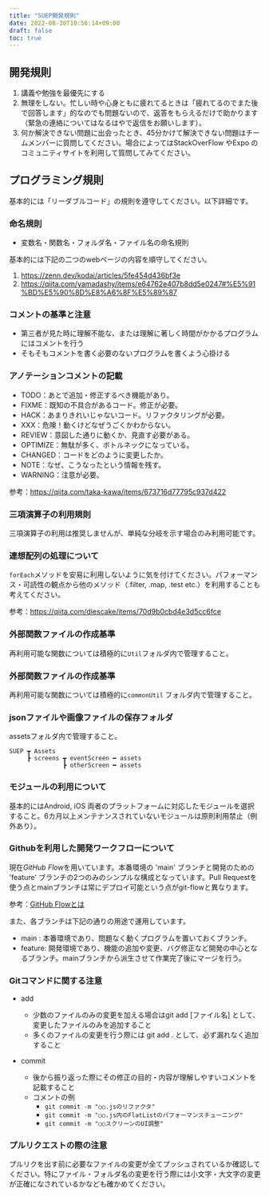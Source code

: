 ```yaml
---
title: "SUEP開発規則"
date: 2022-08-30T10:56:14+09:00
draft: false
toc: true
---
```


## 開発規則

 1. 講義や勉強を最優先にする
 2. 無理をしない。忙しい時や心身ともに疲れてるときは「疲れてるのでまた後で回答します」的なのでも問題ないので、返答をもらえるだけで助かります（緊急の連絡についてはなるはやで返信をお願いします）。
 3. 何か解決できない問題に出会ったとき、45分かけて解決できない問題はチームメンバーに質問してください。場合によってはStackOverFlow やExpo のコミュニティサイトを利用して質問してみてください。

## プログラミング規則
基本的には「リーダブルコード」の規則を遵守してください。以下詳細です。

### 命名規則

- 変数名・関数名・フォルダ名・ファイル名の命名規則

基本的には下記の二つのwebページの内容を順守してください。

1. https://zenn.dev/kodai/articles/5fe454d436bf3e
2. https://qiita.com/yamadashy/items/e64762e407b8dd5e0247#%E5%91%BD%E5%90%8D%E8%A6%8F%E5%89%87


### コメントの基準と注意
- 第三者が見た時に理解不能な、または理解に著しく時間がかかるプログラムにはコメントを行う
- そもそもコメントを書く必要のないプログラムを書くよう心掛ける

### アノテーションコメントの記載
- TODO：あとで追加・修正するべき機能があり。
- FIXME：既知の不具合があるコード。修正が必要。
- HACK：あまりきれいじゃないコード。リファクタリングが必要。
- XXX：危険！動くけどなぜうごくかわからない。
- REVIEW：意図した通りに動くか、見直す必要がある。
- OPTIMIZE：無駄が多く、ボトルネックになっている。
- CHANGED：コードをどのように変更したか。
- NOTE：なぜ、こうなったという情報を残す。
- WARNING：注意が必要。

参考：https://qiita.com/taka-kawa/items/673716d77795c937d422

### 三項演算子の利用規則
三項演算子の利用は推奨しませんが、単純な分岐を示す場合のみ利用可能です。

### 連想配列の処理について
`forEach`メソッドを安易に利用しないように気を付けてください。パフォーマンス・可読性の観点から他のメソッド（.filter, .map, .test etc.）を利用することも考えてください。

参考：https://qiita.com/diescake/items/70d9b0cbd4e3d5cc6fce

### 外部関数ファイルの作成基準

再利用可能な関数については積極的に`Util`フォルダ内で管理すること。

### 外部関数ファイルの作成基準
再利用可能な関数については積極的に`commonUtil` フォルダ内で管理すること。

### jsonファイルや画像ファイルの保存フォルダ

assetsフォルダ内で管理すること。

    SUEP ┳ Assets
         ┣ screens ┳ eventScreen ━ assets
                   ┣ otherScreen ━ assets

### モジュールの利用について

基本的にはAndroid, iOS 両者のプラットフォームに対応したモジュールを選択すること。6カ月以上メンテナンスされていないモジュールは原則利用禁止（例外あり）。

### Githubを利用した開発ワークフローについて
現在*GitHub Flow*を用いています。本番環境の 'main' ブランチと開発のための 'feature' ブランチの2つのみのシンプルな構成となっています。Pull Requestを使う点とmainブランチは常にデプロイ可能という点がgit-flowと異なります。

参考：[GitHub Flowとは](https://qiita.com/tatane616/items/aec00cdc1b659761cf88)

また、各ブランチは下記の通りの用途で運用しています。
- main : 本番環境であり、問題なく動くプログラムを置いておくブランチ。
- feature: 開発環境であり、機能の追加や変更、バグ修正など開発の中心となるブランチ。mainブランチから派生させて作業完了後にマージを行う。

### Gitコマンドに関する注意

- add
  - 少数のファイルのみの変更を加える場合はgit add [ファイル名] として、変更したファイルのみを追加すること
  - 多くのファイルの変更を行う際には git add . として、必ず漏れなく追加すること

- commit
  - 後から振り返った際にその修正の目的・内容が理解しやすいコメントを記載すること
  - コメントの例
    - `git commit -m "○○.jsのリファクタ"`
    - `git commit -m "○○.js内のFlatListのパフォーマンスチューニング"`
    - `git commit -m "○○スクリーンのUI調整"`

### プルリクエストの際の注意
プルリクを出す前に必要なファイルの変更が全てプッシュされているか確認してください。特にファイル・フォルダ名の変更を行う際には小文字・大文字の変更が正確になされているかなども確かめてください。
